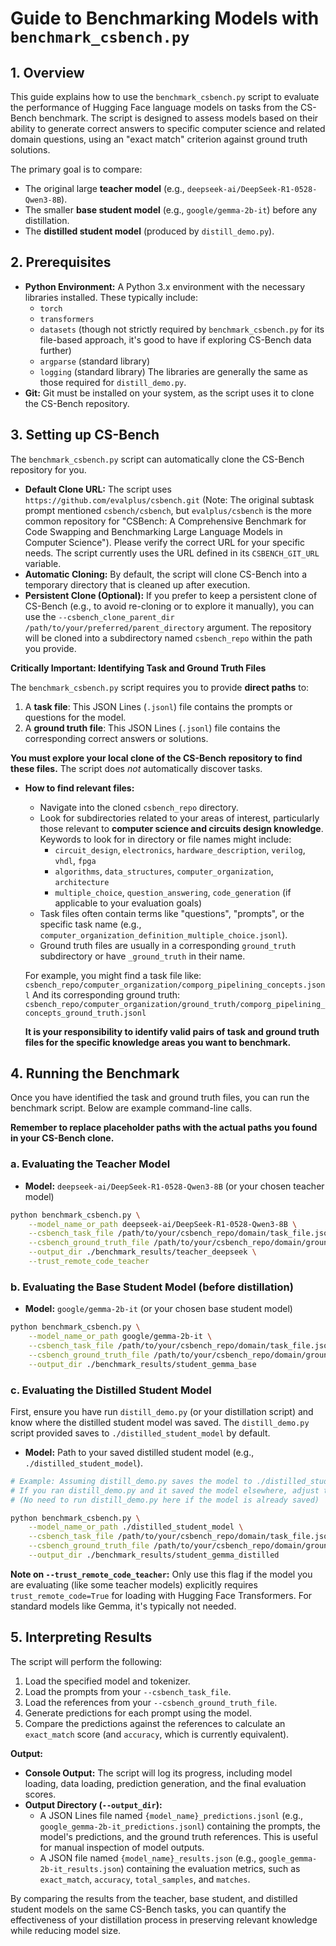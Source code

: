 # Guide to Benchmarking Models with `benchmark_csbench.py`

## 1. Overview

This guide explains how to use the `benchmark_csbench.py` script to evaluate the performance of Hugging Face language models on tasks from the CS-Bench benchmark. The script is designed to assess models based on their ability to generate correct answers to specific computer science and related domain questions, using an "exact match" criterion against ground truth solutions.

The primary goal is to compare:
*   The original large **teacher model** (e.g., `deepseek-ai/DeepSeek-R1-0528-Qwen3-8B`).
*   The smaller **base student model** (e.g., `google/gemma-2b-it`) before any distillation.
*   The **distilled student model** (produced by `distill_demo.py`).

## 2. Prerequisites

*   **Python Environment:** A Python 3.x environment with the necessary libraries installed. These typically include:
    *   `torch`
    *   `transformers`
    *   `datasets` (though not strictly required by `benchmark_csbench.py` for its file-based approach, it's good to have if exploring CS-Bench data further)
    *   `argparse` (standard library)
    *   `logging` (standard library)
    The libraries are generally the same as those required for `distill_demo.py`.
*   **Git:** Git must be installed on your system, as the script uses it to clone the CS-Bench repository.

## 3. Setting up CS-Bench

The `benchmark_csbench.py` script can automatically clone the CS-Bench repository for you.

*   **Default Clone URL:** The script uses `https://github.com/evalplus/csbench.git` (Note: The original subtask prompt mentioned `csbench/csbench`, but `evalplus/csbench` is the more common repository for "CSBench: A Comprehensive Benchmark for Code Swapping and Benchmarking Large Language Models in Computer Science"). Please verify the correct URL for your specific needs. The script currently uses the URL defined in its `CSBENCH_GIT_URL` variable.
*   **Automatic Cloning:** By default, the script will clone CS-Bench into a temporary directory that is cleaned up after execution.
*   **Persistent Clone (Optional):** If you prefer to keep a persistent clone of CS-Bench (e.g., to avoid re-cloning or to explore it manually), you can use the `--csbench_clone_parent_dir /path/to/your/preferred/parent_directory` argument. The repository will be cloned into a subdirectory named `csbench_repo` within the path you provide.

**Critically Important: Identifying Task and Ground Truth Files**

The `benchmark_csbench.py` script requires you to provide **direct paths** to:
1.  A **task file**: This JSON Lines (`.jsonl`) file contains the prompts or questions for the model.
2.  A **ground truth file**: This JSON Lines (`.jsonl`) file contains the corresponding correct answers or solutions.

**You must explore your local clone of the CS-Bench repository to find these files.** The script does *not* automatically discover tasks.

*   **How to find relevant files:**
    *   Navigate into the cloned `csbench_repo` directory.
    *   Look for subdirectories related to your areas of interest, particularly those relevant to **computer science and circuits design knowledge**. Keywords to look for in directory or file names might include:
        *   `circuit_design`, `electronics`, `hardware_description`, `verilog`, `vhdl`, `fpga`
        *   `algorithms`, `data_structures`, `computer_organization`, `architecture`
        *   `multiple_choice`, `question_answering`, `code_generation` (if applicable to your evaluation goals)
    *   Task files often contain terms like "questions", "prompts", or the specific task name (e.g., `computer_organization_definition_multiple_choice.jsonl`).
    *   Ground truth files are usually in a corresponding `ground_truth` subdirectory or have `_ground_truth` in their name.

    For example, you might find a task file like:
    `csbench_repo/computer_organization/comporg_pipelining_concepts.jsonl`
    And its corresponding ground truth:
    `csbench_repo/computer_organization/ground_truth/comporg_pipelining_concepts_ground_truth.jsonl`

    **It is your responsibility to identify valid pairs of task and ground truth files for the specific knowledge areas you want to benchmark.**

## 4. Running the Benchmark

Once you have identified the task and ground truth files, you can run the benchmark script. Below are example command-line calls.

**Remember to replace placeholder paths with the actual paths you found in your CS-Bench clone.**

### a. Evaluating the Teacher Model

*   **Model:** `deepseek-ai/DeepSeek-R1-0528-Qwen3-8B` (or your chosen teacher model)

```bash
python benchmark_csbench.py \
    --model_name_or_path deepseek-ai/DeepSeek-R1-0528-Qwen3-8B \
    --csbench_task_file /path/to/your/csbench_repo/domain/task_file.jsonl \
    --csbench_ground_truth_file /path/to/your/csbench_repo/domain/ground_truth/corresponding_gt_file.jsonl \
    --output_dir ./benchmark_results/teacher_deepseek \
    --trust_remote_code_teacher
```

### b. Evaluating the Base Student Model (before distillation)

*   **Model:** `google/gemma-2b-it` (or your chosen base student model)

```bash
python benchmark_csbench.py \
    --model_name_or_path google/gemma-2b-it \
    --csbench_task_file /path/to/your/csbench_repo/domain/task_file.jsonl \
    --csbench_ground_truth_file /path/to/your/csbench_repo/domain/ground_truth/corresponding_gt_file.jsonl \
    --output_dir ./benchmark_results/student_gemma_base
```

### c. Evaluating the Distilled Student Model

First, ensure you have run `distill_demo.py` (or your distillation script) and know where the distilled student model was saved. The `distill_demo.py` script provided saves to `./distilled_student_model` by default.

*   **Model:** Path to your saved distilled student model (e.g., `./distilled_student_model`).

```bash
# Example: Assuming distill_demo.py saves the model to ./distilled_student_model
# If you ran distill_demo.py and it saved the model elsewhere, adjust the path.
# (No need to run distill_demo.py here if the model is already saved)

python benchmark_csbench.py \
    --model_name_or_path ./distilled_student_model \
    --csbench_task_file /path/to/your/csbench_repo/domain/task_file.jsonl \
    --csbench_ground_truth_file /path/to/your/csbench_repo/domain/ground_truth/corresponding_gt_file.jsonl \
    --output_dir ./benchmark_results/student_gemma_distilled
```

**Note on `--trust_remote_code_teacher`:** Only use this flag if the model you are evaluating (like some teacher models) explicitly requires `trust_remote_code=True` for loading with Hugging Face Transformers. For standard models like Gemma, it's typically not needed.

## 5. Interpreting Results

The script will perform the following:
1.  Load the specified model and tokenizer.
2.  Load the prompts from your `--csbench_task_file`.
3.  Load the references from your `--csbench_ground_truth_file`.
4.  Generate predictions for each prompt using the model.
5.  Compare the predictions against the references to calculate an `exact_match` score (and `accuracy`, which is currently equivalent).

**Output:**
*   **Console Output:** The script will log its progress, including model loading, data loading, prediction generation, and the final evaluation scores.
*   **Output Directory (`--output_dir`):**
    *   A JSON Lines file named `{model_name}_predictions.jsonl` (e.g., `google_gemma-2b-it_predictions.jsonl`) containing the prompts, the model's predictions, and the ground truth references. This is useful for manual inspection of model outputs.
    *   A JSON file named `{model_name}_results.json` (e.g., `google_gemma-2b-it_results.json`) containing the evaluation metrics, such as `exact_match`, `accuracy`, `total_samples`, and `matches`.

By comparing the results from the teacher, base student, and distilled student models on the same CS-Bench tasks, you can quantify the effectiveness of your distillation process in preserving relevant knowledge while reducing model size.
```
